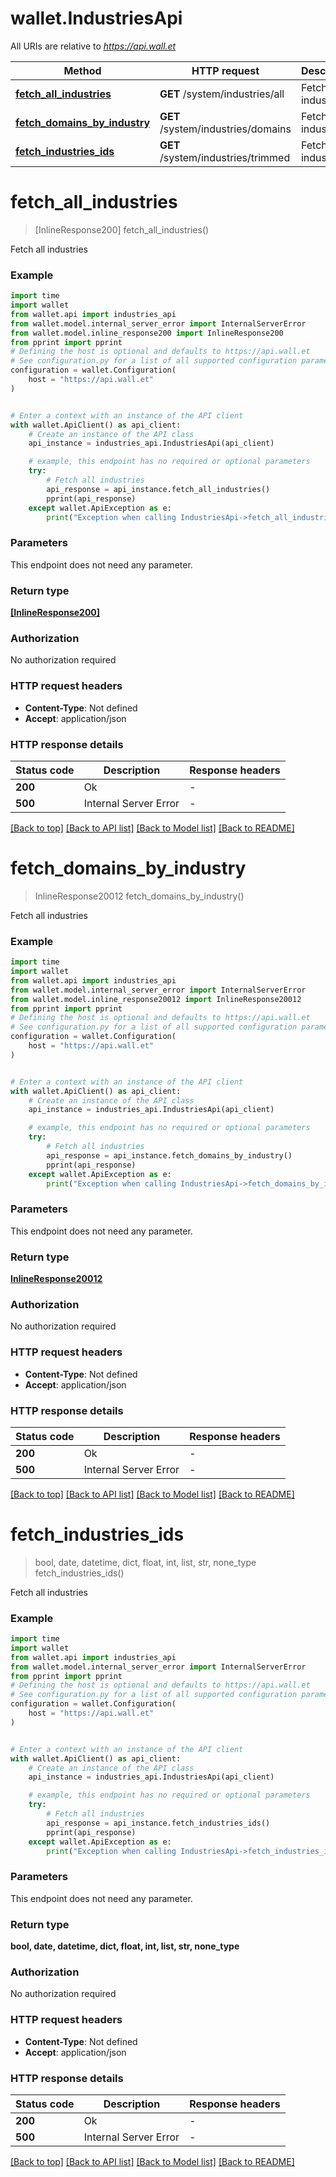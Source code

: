 # wallet.IndustriesApi

All URIs are relative to *https://api.wall.et*

Method | HTTP request | Description
------------- | ------------- | -------------
[**fetch_all_industries**](IndustriesApi.md#fetch_all_industries) | **GET** /system/industries/all | Fetch all industries
[**fetch_domains_by_industry**](IndustriesApi.md#fetch_domains_by_industry) | **GET** /system/industries/domains | Fetch all industries
[**fetch_industries_ids**](IndustriesApi.md#fetch_industries_ids) | **GET** /system/industries/trimmed | Fetch all industries


# **fetch_all_industries**
> [InlineResponse200] fetch_all_industries()

Fetch all industries

### Example


```python
import time
import wallet
from wallet.api import industries_api
from wallet.model.internal_server_error import InternalServerError
from wallet.model.inline_response200 import InlineResponse200
from pprint import pprint
# Defining the host is optional and defaults to https://api.wall.et
# See configuration.py for a list of all supported configuration parameters.
configuration = wallet.Configuration(
    host = "https://api.wall.et"
)


# Enter a context with an instance of the API client
with wallet.ApiClient() as api_client:
    # Create an instance of the API class
    api_instance = industries_api.IndustriesApi(api_client)

    # example, this endpoint has no required or optional parameters
    try:
        # Fetch all industries
        api_response = api_instance.fetch_all_industries()
        pprint(api_response)
    except wallet.ApiException as e:
        print("Exception when calling IndustriesApi->fetch_all_industries: %s\n" % e)
```


### Parameters
This endpoint does not need any parameter.

### Return type

[**[InlineResponse200]**](InlineResponse200.md)

### Authorization

No authorization required

### HTTP request headers

 - **Content-Type**: Not defined
 - **Accept**: application/json


### HTTP response details

| Status code | Description | Response headers |
|-------------|-------------|------------------|
**200** | Ok |  -  |
**500** | Internal Server Error |  -  |

[[Back to top]](#) [[Back to API list]](../README.md#documentation-for-api-endpoints) [[Back to Model list]](../README.md#documentation-for-models) [[Back to README]](../README.md)

# **fetch_domains_by_industry**
> InlineResponse20012 fetch_domains_by_industry()

Fetch all industries

### Example


```python
import time
import wallet
from wallet.api import industries_api
from wallet.model.internal_server_error import InternalServerError
from wallet.model.inline_response20012 import InlineResponse20012
from pprint import pprint
# Defining the host is optional and defaults to https://api.wall.et
# See configuration.py for a list of all supported configuration parameters.
configuration = wallet.Configuration(
    host = "https://api.wall.et"
)


# Enter a context with an instance of the API client
with wallet.ApiClient() as api_client:
    # Create an instance of the API class
    api_instance = industries_api.IndustriesApi(api_client)

    # example, this endpoint has no required or optional parameters
    try:
        # Fetch all industries
        api_response = api_instance.fetch_domains_by_industry()
        pprint(api_response)
    except wallet.ApiException as e:
        print("Exception when calling IndustriesApi->fetch_domains_by_industry: %s\n" % e)
```


### Parameters
This endpoint does not need any parameter.

### Return type

[**InlineResponse20012**](InlineResponse20012.md)

### Authorization

No authorization required

### HTTP request headers

 - **Content-Type**: Not defined
 - **Accept**: application/json


### HTTP response details

| Status code | Description | Response headers |
|-------------|-------------|------------------|
**200** | Ok |  -  |
**500** | Internal Server Error |  -  |

[[Back to top]](#) [[Back to API list]](../README.md#documentation-for-api-endpoints) [[Back to Model list]](../README.md#documentation-for-models) [[Back to README]](../README.md)

# **fetch_industries_ids**
> bool, date, datetime, dict, float, int, list, str, none_type fetch_industries_ids()

Fetch all industries

### Example


```python
import time
import wallet
from wallet.api import industries_api
from wallet.model.internal_server_error import InternalServerError
from pprint import pprint
# Defining the host is optional and defaults to https://api.wall.et
# See configuration.py for a list of all supported configuration parameters.
configuration = wallet.Configuration(
    host = "https://api.wall.et"
)


# Enter a context with an instance of the API client
with wallet.ApiClient() as api_client:
    # Create an instance of the API class
    api_instance = industries_api.IndustriesApi(api_client)

    # example, this endpoint has no required or optional parameters
    try:
        # Fetch all industries
        api_response = api_instance.fetch_industries_ids()
        pprint(api_response)
    except wallet.ApiException as e:
        print("Exception when calling IndustriesApi->fetch_industries_ids: %s\n" % e)
```


### Parameters
This endpoint does not need any parameter.

### Return type

**bool, date, datetime, dict, float, int, list, str, none_type**

### Authorization

No authorization required

### HTTP request headers

 - **Content-Type**: Not defined
 - **Accept**: application/json


### HTTP response details

| Status code | Description | Response headers |
|-------------|-------------|------------------|
**200** | Ok |  -  |
**500** | Internal Server Error |  -  |

[[Back to top]](#) [[Back to API list]](../README.md#documentation-for-api-endpoints) [[Back to Model list]](../README.md#documentation-for-models) [[Back to README]](../README.md)

